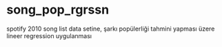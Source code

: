 # song_pop_rgrssn
spotify 2010 song list data setine, şarkı popülerliği tahmini yapması üzere lineer regression uygulanması
